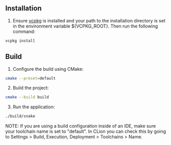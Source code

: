 ## Installation

1. Ensure [vcpkg](https://learn.microsoft.com/en-us/vcpkg/get_started/get-started?pivots=shell-cmd) is installed and
   your path to the installation directory is set in the environment variable
   ${VCPKG_ROOT}. Then run the following command:

```bash
vcpkg install
```

## Build

1. Configure the build using CMake:

```bash
cmake --preset=default 
```

2. Build the project:

```bash
cmake --build build
```

3. Run the application:

```bash
./build/snake
```

NOTE: If you are using a build configuration inside of an IDE, make sure your toolchain name is set to "default". In
CLion you can check
this by going to Settings > Build, Execution, Deployment > Toolchains > Name.